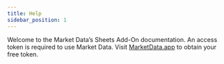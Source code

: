 ```yaml
---
title: Help
sidebar_position: 1
---
```


Welcome to the Market Data’s Sheets Add-On documentation. An access token is required to use Market Data. Visit [MarketData.app](https://www.marketdata.app/) to obtain your free token.

